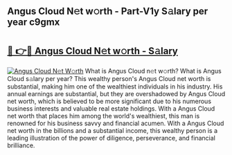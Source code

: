 ## Angus Cloud N𝚎t w𝚘rth - Part-V1y S𝚊lary per year c9gmx

# <h2><a href="http://gc3n3da.nevu.top/?p=Angus+Cloud">🔗 👉🔴 Angus Cloud N𝚎t w𝚘rth - S𝚊lary</a></h2>

[![Angus Cloud N𝚎t W𝚘rth](https://i.imgur.com/Oavwk0R.jpeg)](http://gc3n3da.nevu.top/?p=Angus+Cloud)
What is Angus Cloud n𝚎t w𝚘rth? What is Angus Cloud s𝚊lary per year?
This wealthy person's Angus Cloud net worth is substantial, making him one of the wealthiest individuals in his industry. His annual earnings are substantial, but they are overshadowed by Angus Cloud net worth, which is believed to be more significant due to his numerous business interests and valuable real estate holdings. With a Angus Cloud net worth that places him among the world's wealthiest, this man is renowned for his business savvy and financial acumen. With a Angus Cloud net worth in the billions and a substantial income, this wealthy person is a leading illustration of the power of diligence, perseverance, and financial brilliance.
